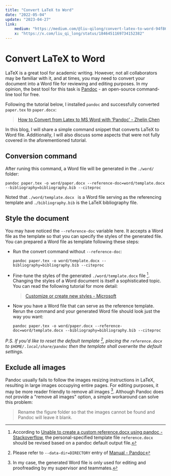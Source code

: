 ```yaml
---
title: "Convert LaTeX to Word"
date: "2022-05-04"
update: "2023-04-27"
link:
    medium: "https://medium.com/@liu-qilong/convert-latex-to-word-94f863f4dbdc"
    x: "https://x.com/liu_qi_long/status/1846451169734152382"
---
```


# Convert LaTeX to Word

LaTeX is a great tool for academic writing. However, not all collaborators may be familiar with it, and at times, you may need to convert your document into a Word file for reviewing and editing purposes. In my opinion, the best tool for this task is [Pandoc](https://pandoc.org) - an open-source command-line tool for free.

Following the tutorial below, I installed `pandoc` and successfully converted `paper.tex` to `paper.docx`:

> [How to Convert from Latex to MS Word with ‘Pandoc’ - Zhelin Chen](https://medium.com/@zhelinchen91/how-to-convert-from-latex-to-ms-word-with-pandoc-f2045a762293)

In this blog, I will share a simple command snippet that converts LaTeX to Word file. Additionally, I will also discuss some aspects that were not fully covered in the aforementioned tutorial.

## Conversion command

After runing this command, a Word file will be generated in the `./word/` folder:

```
pandoc paper.tex -o word/paper.docx --reference-doc=word/template.docx --bibliography=bibliography.bib --citeproc
```

Noted that `./word/template.docx ` is a Word file serving as the referencing template and `./bibliography.bib` is the LaTeX bibliography file.

## Style the document

You may have noticed the `--reference-doc` variable here. It accepts a Word file as the template so that you can specify the styles of the generated file. You can prepared a Word file as template following these steps:

- Run the convert command without `--reference-doc`:
	```
	pandoc paper.tex -o word/template.docx --bibliography=bibliography.bib --citeproc
	```
- Fine-tune the styles of the generated `./word/template.docx` file [^1]. Changing the styles of a Word document is itself a sophisticated topic. You can read the following tutorial for more detail:
	> [Customize or create new styles - Microsoft](https://support.microsoft.com/en-us/office/customize-or-create-new-styles-d38d6e47-f6fc-48eb-a607-1eb120dec563)
- Now you have a Word file that can serve as the reference template. Rerun the command and your generated Word file should look just the way you want:
	```
	pandoc paper.tex -o word/paper.docx --reference-doc=word/template.docx --bibliography=bibliography.bib --citeproc
	```

[^1]: According to [Unable to create a custom reference.docx using pandoc - Stackoverflow](https://stackoverflow.com/questions/58642039/unable-to-create-a-custom-reference-docx-using-pandoc), the personal-specified template file `reference.docx` should be revised based on a pandoc default output file.

_P.S. If you'd like to reset the default template [^2], placing the `reference.docx` to `$HOME/.local/share/pandoc` then the template shall overwrite the default settings._

[^2]: Please refer to `--data-dir=DIRECTORY` entry of [Manual - Pandoc](https://pandoc.org/MANUAL.html)

## Exclude all images

Pandoc usually fails to follow the images resizing instructions in LaTeX, resulting in large images occupying entire pages. For editing purposes, it may be more reader friendly to remove all images [^3]. Although Pandoc does not provide a "remove all images" option, a simple workaround can solve this problem: 

> Rename the figure folder so that the images cannot be found and Pandoc will leave it blank.

[^3]: In my case, the generated Word file is only used for editing and proofreading by my supervisor and teammates.
